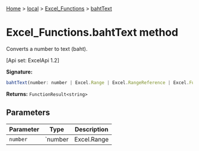 [Home](./index) &gt; [local](local.md) &gt; [Excel\_Functions](local.excel_functions.md) &gt; [bahtText](local.excel_functions.bahttext.md)

# Excel\_Functions.bahtText method

Converts a number to text (baht). 

 \[Api set: ExcelApi 1.2\]

**Signature:**
```javascript
bahtText(number: number | Excel.Range | Excel.RangeReference | Excel.FunctionResult<any>): FunctionResult<string>;
```
**Returns:** `FunctionResult<string>`

## Parameters

|  Parameter | Type | Description |
|  --- | --- | --- |
|  `number` | `number | Excel.Range | Excel.RangeReference | Excel.FunctionResult<any>` |  |

